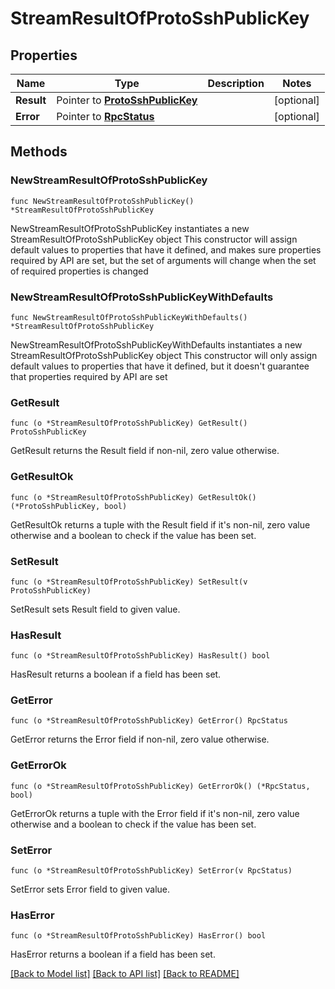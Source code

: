 # StreamResultOfProtoSshPublicKey

## Properties

Name | Type | Description | Notes
------------ | ------------- | ------------- | -------------
**Result** | Pointer to [**ProtoSshPublicKey**](ProtoSshPublicKey.md) |  | [optional] 
**Error** | Pointer to [**RpcStatus**](RpcStatus.md) |  | [optional] 

## Methods

### NewStreamResultOfProtoSshPublicKey

`func NewStreamResultOfProtoSshPublicKey() *StreamResultOfProtoSshPublicKey`

NewStreamResultOfProtoSshPublicKey instantiates a new StreamResultOfProtoSshPublicKey object
This constructor will assign default values to properties that have it defined,
and makes sure properties required by API are set, but the set of arguments
will change when the set of required properties is changed

### NewStreamResultOfProtoSshPublicKeyWithDefaults

`func NewStreamResultOfProtoSshPublicKeyWithDefaults() *StreamResultOfProtoSshPublicKey`

NewStreamResultOfProtoSshPublicKeyWithDefaults instantiates a new StreamResultOfProtoSshPublicKey object
This constructor will only assign default values to properties that have it defined,
but it doesn't guarantee that properties required by API are set

### GetResult

`func (o *StreamResultOfProtoSshPublicKey) GetResult() ProtoSshPublicKey`

GetResult returns the Result field if non-nil, zero value otherwise.

### GetResultOk

`func (o *StreamResultOfProtoSshPublicKey) GetResultOk() (*ProtoSshPublicKey, bool)`

GetResultOk returns a tuple with the Result field if it's non-nil, zero value otherwise
and a boolean to check if the value has been set.

### SetResult

`func (o *StreamResultOfProtoSshPublicKey) SetResult(v ProtoSshPublicKey)`

SetResult sets Result field to given value.

### HasResult

`func (o *StreamResultOfProtoSshPublicKey) HasResult() bool`

HasResult returns a boolean if a field has been set.

### GetError

`func (o *StreamResultOfProtoSshPublicKey) GetError() RpcStatus`

GetError returns the Error field if non-nil, zero value otherwise.

### GetErrorOk

`func (o *StreamResultOfProtoSshPublicKey) GetErrorOk() (*RpcStatus, bool)`

GetErrorOk returns a tuple with the Error field if it's non-nil, zero value otherwise
and a boolean to check if the value has been set.

### SetError

`func (o *StreamResultOfProtoSshPublicKey) SetError(v RpcStatus)`

SetError sets Error field to given value.

### HasError

`func (o *StreamResultOfProtoSshPublicKey) HasError() bool`

HasError returns a boolean if a field has been set.


[[Back to Model list]](../README.md#documentation-for-models) [[Back to API list]](../README.md#documentation-for-api-endpoints) [[Back to README]](../README.md)


